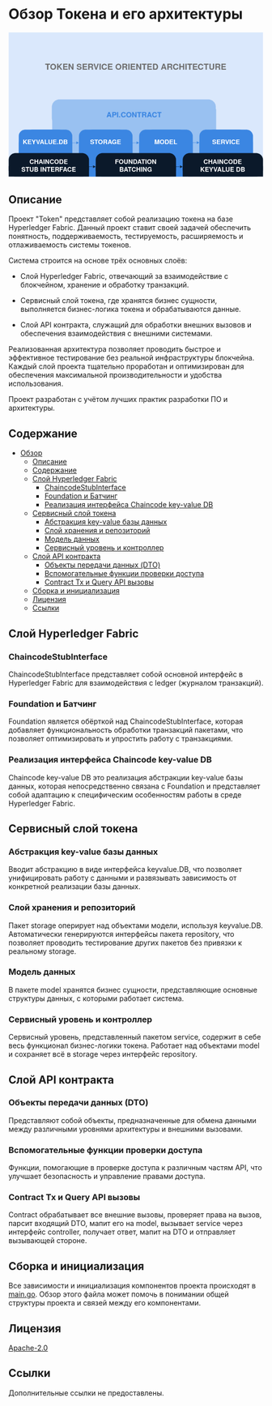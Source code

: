 # Обзор Токена и его aрхитектуры

![Token service oriented architecture](token.png "Token SOA")

## Описание

Проект "Token" представляет собой реализацию токена на базе Hyperledger Fabric. Данный проект ставит своей задачей обеспечить понятность, поддерживаемость, тестируемость, расширяемость и отлаживаемость системы токенов.

Система строится на основе трёх основных слоёв:

- Слой Hyperledger Fabric, отвечающий за взаимодействие с блокчейном, хранение и обработку транзакций.

- Сервисный слой токена, где хранятся бизнес сущности, выполняется бизнес-логика токена и обрабатываются данные.

- Слой API контракта, служащий для обработки внешних вызовов и обеспечения взаимодействия с внешними системами.

Реализованная архитектура позволяет проводить быстрое и эффективное тестирование без реальной инфраструктуры блокчейна. Каждый слой проекта тщательно проработан и оптимизирован для обеспечения максимальной производительности и удобства использования.

Проект разработан с учётом лучших практик разработки ПО и архитектуры.

## Содержание

- [Обзор](#обзор-токена-и-его-aрхитектуры)
    - [Описание](#описание)
    - [Содержание](#содержание)
    - [Слой Hyperledger Fabric](#слой-hyperledger-fabric)
        - [ChaincodeStubInterface](#chaincodestubinterface)
        - [Foundation и Батчинг](#foundation-и-батчинг)
        - [Реализация интерфейса Chaincode key-value DB](#реализация-интерфейса-chaincode-key-value-db)
    - [Сервисный слой токена](#сервисный-слой-токена)
        - [Абстракция key-value базы данных](#абстракция-key-value-базы-данных)
        - [Слой хранения и репозиторий](#слой-хранения-и-репозиторий)
        - [Модель данных](#модель-данных)
        - [Сервисный уровень и контроллер](#сервисный-уровень-и-контроллер)
    - [Слой API контракта](#слой-api-контракта)
        - [Объекты передачи данных (DTO)](#объекты-передачи-данных-dto)
        - [Вспомогательные функции проверки доступа](#вспомогательные-функции-проверки-доступа)
        - [Contract Tx и Query API вызовы](#contract-tx-и-query-api-вызовы)
    - [Сборка и инициализация](#сборка-и-инициализация)
    - [Лицензия](#лицензия)
    - [Ссылки](#ссылки)


## Слой Hyperledger Fabric

### ChaincodeStubInterface
ChaincodeStubInterface представляет собой основной интерфейс в Hyperledger Fabric для взаимодействия с ledger (журналом транзакций).

### Foundation и Батчинг
Foundation является обёрткой над ChaincodeStubInterface, которая добавляет функциональность обработки транзакций пакетами, что позволяет оптимизировать и упростить работу с транзакциями.

### Реализация интерфейса Chaincode key-value DB
Chaincode key-value DB это реализация абстракции key-value базы данных, которая непосредственно связана с Foundation и представляет собой адаптацию к специфическим особенностям работы в среде Hyperledger Fabric.


## Сервисный слой токена

### Абстракция key-value базы данных
Вводит абстракцию в виде интерфейса keyvalue.DB, что позволяет унифицировать работу с данными и развязывать зависимость от конкретной реализации базы данных.

### Слой хранения и репозиторий
Пакет storage оперирует над объектами модели, используя keyvalue.DB. Автоматически генерируются интерфейсы пакета repository, что позволяет проводить тестирование других пакетов без привязки к реальному storage.

### Модель данных
В пакете model хранятся бизнес сущности, представляющие основные структуры данных, с которыми работает система.

### Сервисный уровень и контроллер
Сервисный уровень, представленный пакетом service, содержит в себе весь функционал бизнес-логики токена. Работает над объектами model и сохраняет всё в storage через интерфейс repository.


## Слой API контракта

### Объекты передачи данных (DTO)
Представляют собой объекты, предназначенные для обмена данными между различными уровнями архитектуры и внешними вызовами.

### Вспомогательные функции проверки доступа
Функции, помогающие в проверке доступа к различным частям API, что улучшает безопасность и управление правами доступа.

### Contract Tx и Query API вызовы
Contract обрабатывает все внешние вызовы, проверяет права на вызов, парсит входящий DTO, мапит его на model, вызывает service через интерфейс controller, получает ответ, мапит на DTO и отправляет вызывающей стороне.

## Сборка и инициализация
Все зависимости и инициализация компонентов проекта происходят в [main.go](main.go). Обзор этого файла может помочь в понимании общей структуры проекта и связей между его компонентами.

## Лицензия

[Apache-2.0](https://www.apache.org/licenses/LICENSE-2.0)

## Ссылки

Дополнительные ссылки не предоставлены.